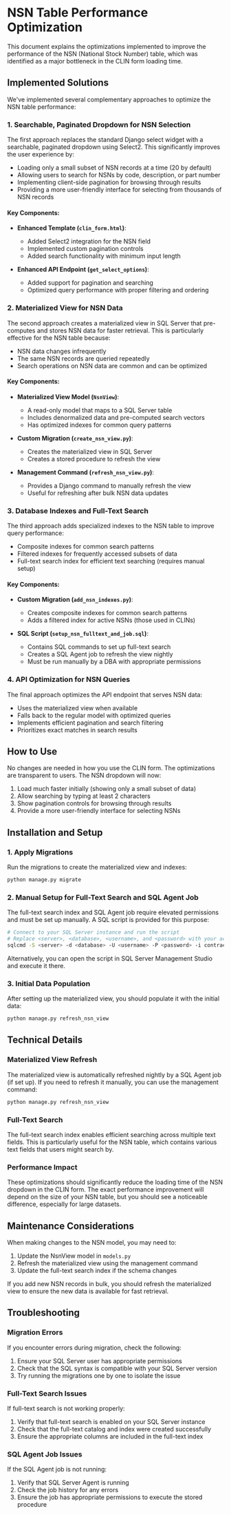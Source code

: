 # NSN Table Performance Optimization

This document explains the optimizations implemented to improve the performance of the NSN (National Stock Number) table, which was identified as a major bottleneck in the CLIN form loading time.

## Implemented Solutions

We've implemented several complementary approaches to optimize the NSN table performance:

### 1. Searchable, Paginated Dropdown for NSN Selection

The first approach replaces the standard Django select widget with a searchable, paginated dropdown using Select2. This significantly improves the user experience by:

- Loading only a small subset of NSN records at a time (20 by default)
- Allowing users to search for NSNs by code, description, or part number
- Implementing client-side pagination for browsing through results
- Providing a more user-friendly interface for selecting from thousands of NSN records

#### Key Components:

- **Enhanced Template (`clin_form.html`)**: 
  - Added Select2 integration for the NSN field
  - Implemented custom pagination controls
  - Added search functionality with minimum input length

- **Enhanced API Endpoint (`get_select_options`)**: 
  - Added support for pagination and searching
  - Optimized query performance with proper filtering and ordering

### 2. Materialized View for NSN Data

The second approach creates a materialized view in SQL Server that pre-computes and stores NSN data for faster retrieval. This is particularly effective for the NSN table because:

- NSN data changes infrequently
- The same NSN records are queried repeatedly
- Search operations on NSN data are common and can be optimized

#### Key Components:

- **Materialized View Model (`NsnView`)**: 
  - A read-only model that maps to a SQL Server table
  - Includes denormalized data and pre-computed search vectors
  - Has optimized indexes for common query patterns

- **Custom Migration (`create_nsn_view.py`)**: 
  - Creates the materialized view in SQL Server
  - Creates a stored procedure to refresh the view

- **Management Command (`refresh_nsn_view.py`)**: 
  - Provides a Django command to manually refresh the view
  - Useful for refreshing after bulk NSN data updates

### 3. Database Indexes and Full-Text Search

The third approach adds specialized indexes to the NSN table to improve query performance:

- Composite indexes for common search patterns
- Filtered indexes for frequently accessed subsets of data
- Full-text search index for efficient text searching (requires manual setup)

#### Key Components:

- **Custom Migration (`add_nsn_indexes.py`)**: 
  - Creates composite indexes for common search patterns
  - Adds a filtered index for active NSNs (those used in CLINs)

- **SQL Script (`setup_nsn_fulltext_and_job.sql`)**: 
  - Contains SQL commands to set up full-text search
  - Creates a SQL Agent job to refresh the view nightly
  - Must be run manually by a DBA with appropriate permissions

### 4. API Optimization for NSN Queries

The final approach optimizes the API endpoint that serves NSN data:

- Uses the materialized view when available
- Falls back to the regular model with optimized queries
- Implements efficient pagination and search filtering
- Prioritizes exact matches in search results

## How to Use

No changes are needed in how you use the CLIN form. The optimizations are transparent to users. The NSN dropdown will now:

1. Load much faster initially (showing only a small subset of data)
2. Allow searching by typing at least 2 characters
3. Show pagination controls for browsing through results
4. Provide a more user-friendly interface for selecting NSNs

## Installation and Setup

### 1. Apply Migrations

Run the migrations to create the materialized view and indexes:

```bash
python manage.py migrate
```

### 2. Manual Setup for Full-Text Search and SQL Agent Job

The full-text search index and SQL Agent job require elevated permissions and must be set up manually. A SQL script is provided for this purpose:

```bash
# Connect to your SQL Server instance and run the script
# Replace <server>, <database>, <username>, and <password> with your actual values
sqlcmd -S <server> -d <database> -U <username> -P <password> -i contracts/sql/setup_nsn_fulltext_and_job.sql
```

Alternatively, you can open the script in SQL Server Management Studio and execute it there.

### 3. Initial Data Population

After setting up the materialized view, you should populate it with the initial data:

```bash
python manage.py refresh_nsn_view
```

## Technical Details

### Materialized View Refresh

The materialized view is automatically refreshed nightly by a SQL Agent job (if set up). If you need to refresh it manually, you can use the management command:

```bash
python manage.py refresh_nsn_view
```

### Full-Text Search

The full-text search index enables efficient searching across multiple text fields. This is particularly useful for the NSN table, which contains various text fields that users might search by.

### Performance Impact

These optimizations should significantly reduce the loading time of the NSN dropdown in the CLIN form. The exact performance improvement will depend on the size of your NSN table, but you should see a noticeable difference, especially for large datasets.

## Maintenance Considerations

When making changes to the NSN model, you may need to:

1. Update the NsnView model in `models.py`
2. Refresh the materialized view using the management command
3. Update the full-text search index if the schema changes

If you add new NSN records in bulk, you should refresh the materialized view to ensure the new data is available for fast retrieval.

## Troubleshooting

### Migration Errors

If you encounter errors during migration, check the following:

1. Ensure your SQL Server user has appropriate permissions
2. Check that the SQL syntax is compatible with your SQL Server version
3. Try running the migrations one by one to isolate the issue

### Full-Text Search Issues

If full-text search is not working properly:

1. Verify that full-text search is enabled on your SQL Server instance
2. Check that the full-text catalog and index were created successfully
3. Ensure the appropriate columns are included in the full-text index

### SQL Agent Job Issues

If the SQL Agent job is not running:

1. Verify that SQL Server Agent is running
2. Check the job history for any errors
3. Ensure the job has appropriate permissions to execute the stored procedure 